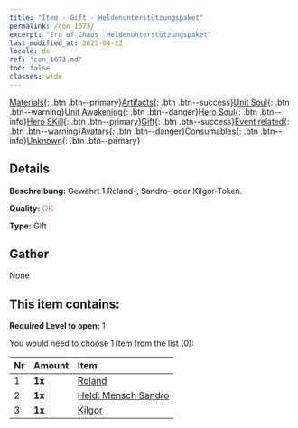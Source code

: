```yaml
---
title: "Item - Gift - Heldenunterstützungspaket"
permalink: /con_1673/
excerpt: "Era of Chaos  Heldenunterstützungspaket"
last_modified_at: 2021-04-22
locale: de
ref: "con_1673.md"
toc: false
classes: wide
---
```

 [Materials](/ItemsDE/){: .btn .btn--primary}[Artifacts](/ItemsDE/Artifacts/){: .btn .btn--success}[Unit Soul](/ItemsDE/UnitSoul/){: .btn .btn--warning}[Unit Awakening](/ItemsDE/UnitAwakening/){: .btn .btn--danger}[Hero Soul](/ItemsDE/HeroSoul/){: .btn .btn--info}[Hero SKill](/ItemsDE/HeroSkill/){: .btn .btn--primary}[Gift](/ItemsDE/Gift/){: .btn .btn--success}[Event related](/ItemsDE/Events/){: .btn .btn--warning}[Avatars](/ItemsDE/Avatars/){: .btn .btn--danger}[Consumables](/ItemsDE/Consumables/){: .btn .btn--info}[Unknown](/ItemsDE/Unknown/){: .btn .btn--primary}

## Details
 **Beschreibung:** Gewährt 1 Roland-, Sandro- oder Kilgor-Token.

 **Quality:** <span style="color: #DA70D6">OK</span>

 **Type:** Gift

## Gather

  None

## This item contains:

 **Required Level to open:** 1

 You would need to choose 1 item from the list (0):

  | Nr | Amount |     Item    |
  |:---|:-------|:------------|
  | 1 |  **1x** | [Roland](/ItemsDE/her_362/) |  | 
  | 2 |  **1x** | [Held: Mensch Sandro](/ItemsDE/her_373/) |  | 
  | 3 |  **1x** | [Kilgor](/ItemsDE/her_374/) |  | 
